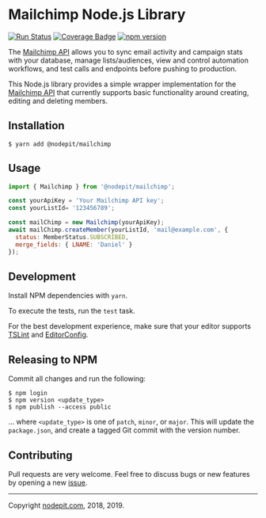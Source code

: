 # Mailchimp Node.js Library

[![Run Status](https://api.shippable.com/projects/5cd6aee6b875100006629f27/badge?branch=master)]()
[![Coverage Badge](https://api.shippable.com/projects/5cd6aee6b875100006629f27/coverageBadge?branch=master)]()
[![npm version](https://badge.fury.io/js/%40nodepit%2Fmailchimp.svg)](https://badge.fury.io/js/%40nodepit%2Fmailchimp)

The [Mailchimp API](http://apidocs.mailchimp.com) allows you to sync email activity and campaign stats with your database, manage lists/audiences, view and control automation workflows, and test calls and endpoints before pushing to production.

This Node.js library provides a simple wrapper implementation for the [Mailchimp API](http://apidocs.mailchimp.com) that currently supports basic functionality around creating, editing and deleting members.


## Installation

```shell
$ yarn add @nodepit/mailchimp
```


## Usage

```javascript
import { Mailchimp } from '@nodepit/mailchimp';

const yourApiKey = 'Your Mailchimp API key';
const yourListId= '123456789';

const mailChimp = new Mailchimp(yourApiKey);
await mailChimp.createMember(yourListId, 'mail@example.com', {
  status: MemberStatus.SUBSCRIBED,
  merge_fields: { LNAME: 'Daniel' }
});
```


## Development

Install NPM dependencies with `yarn`.

To execute the tests, run the `test` task.

For the best development experience, make sure that your editor supports [TSLint](https://palantir.github.io/tslint/usage/third-party-tools/) and [EditorConfig](http://editorconfig.org).


## Releasing to NPM

Commit all changes and run the following:

```shell
$ npm login
$ npm version <update_type>
$ npm publish --access public
```

… where `<update_type>` is one of `patch`, `minor`, or `major`. This will update the `package.json`, and create a tagged Git commit with the version number.


## Contributing

Pull requests are very welcome. Feel free to discuss bugs or new features by opening a new [issue](https://github.com/NodePit/node-mailchimp/issues).

- - -

Copyright [nodepit.com](https://nodepit.com), 2018, 2019.
